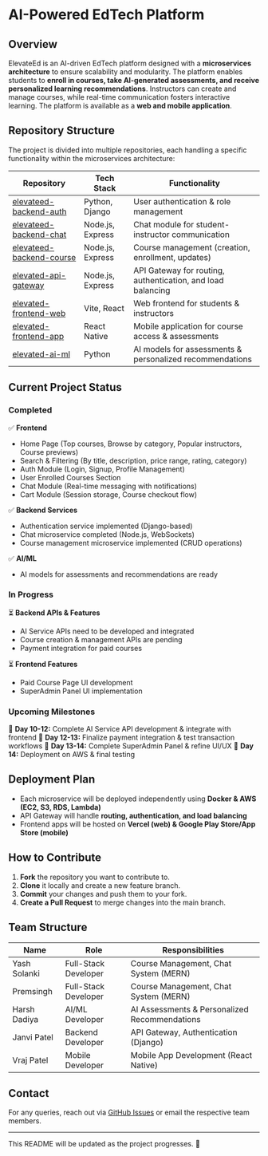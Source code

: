 # AI-Powered EdTech Platform

## Overview
ElevateEd is an AI-driven EdTech platform designed with a **microservices architecture** to ensure scalability and modularity. The platform enables students to **enroll in courses, take AI-generated assessments, and receive personalized learning recommendations**. Instructors can create and manage courses, while real-time communication fosters interactive learning. The platform is available as a **web and mobile application**.

## Repository Structure
The project is divided into multiple repositories, each handling a specific functionality within the microservices architecture:

| Repository | Tech Stack | Functionality |
|------------|-----------|--------------|
| [elevateed-backend-auth](https://github.com/ElevateEdOrg/elevateed-backend-auth) | Python, Django | User authentication & role management |
| [elevateed-backend-chat](https://github.com/ElevateEdOrg/elevateed-backend-chat) | Node.js, Express | Chat module for student-instructor communication |
| [elevateed-backend-course](https://github.com/ElevateEdOrg/elevateed-backend-course) | Node.js, Express | Course management (creation, enrollment, updates) |
| [elevated-api-gateway](https://github.com/ElevateEdOrg/elevateed-api-gateway) | Node.js, Express | API Gateway for routing, authentication, and load balancing |
| [elevated-frontend-web](https://github.com/ElevateEdOrg/elevateed-frontend-web) | Vite, React | Web frontend for students & instructors |
| [elevated-frontend-app](https://github.com/ElevateEdOrg/elevateed-frontend-app) | React Native | Mobile application for course access & assessments |
| [elevated-ai-ml](https://github.com/ElevateEdOrg/elevateed-ai-ml) | Python | AI models for assessments & personalized recommendations |

## Current Project Status
### **Completed**
✅ **Frontend**
- Home Page (Top courses, Browse by category, Popular instructors, Course previews)
- Search & Filtering (By title, description, price range, rating, category)
- Auth Module (Login, Signup, Profile Management)
- User Enrolled Courses Section
- Chat Module (Real-time messaging with notifications)
- Cart Module (Session storage, Course checkout flow)

✅ **Backend Services**
- Authentication service implemented (Django-based)
- Chat microservice completed (Node.js, WebSockets)
- Course management microservice implemented (CRUD operations)

✅ **AI/ML**
- AI models for assessments and recommendations are ready

### **In Progress**
⏳ **Backend APIs & Features**
- AI Service APIs need to be developed and integrated
- Course creation & management APIs are pending
- Payment integration for paid courses

⏳ **Frontend Features**
- Paid Course Page UI development
- SuperAdmin Panel UI implementation

### **Upcoming Milestones**
📌 **Day 10-12:** Complete AI Service API development & integrate with frontend
📌 **Day 12-13:** Finalize payment integration & test transaction workflows
📌 **Day 13-14:** Complete SuperAdmin Panel & refine UI/UX
📌 **Day 14:** Deployment on AWS & final testing

## Deployment Plan
- Each microservice will be deployed independently using **Docker & AWS (EC2, S3, RDS, Lambda)**
- API Gateway will handle **routing, authentication, and load balancing**
- Frontend apps will be hosted on **Vercel (web) & Google Play Store/App Store (mobile)**

## How to Contribute
1. **Fork** the repository you want to contribute to.
2. **Clone** it locally and create a new feature branch.
3. **Commit** your changes and push them to your fork.
4. **Create a Pull Request** to merge changes into the main branch.

## Team Structure
| Name | Role | Responsibilities |
|------|------|-----------------|
| Yash Solanki | Full-Stack Developer | Course Management, Chat System (MERN) |
| Premsingh | Full-Stack Developer | Course Management, Chat System (MERN) |
| Harsh Dadiya | AI/ML Developer | AI Assessments & Personalized Recommendations |
| Janvi Patel | Backend Developer | API Gateway, Authentication (Django) |
| Vraj Patel | Mobile Developer | Mobile App Development (React Native) |

## Contact
For any queries, reach out via [GitHub Issues](https://github.com/org-name) or email the respective team members.

---
This README will be updated as the project progresses. 🚀

